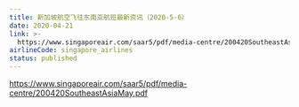 ```yaml
---
title: 新加坡航空飞往东南亚航班最新资讯（2020-5-6）
date: 2020-04-21
link: >-
  https://www.singaporeair.com/saar5/pdf/media-centre/200420SoutheastAsiaMay.pdf
airlineCode: singapore_airlines
status: published
---
```

https://www.singaporeair.com/saar5/pdf/media-centre/200420SoutheastAsiaMay.pdf